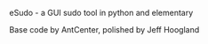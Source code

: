 eSudo - a GUI sudo tool in python and elementary

Base code by AntCenter, polished by Jeff Hoogland
